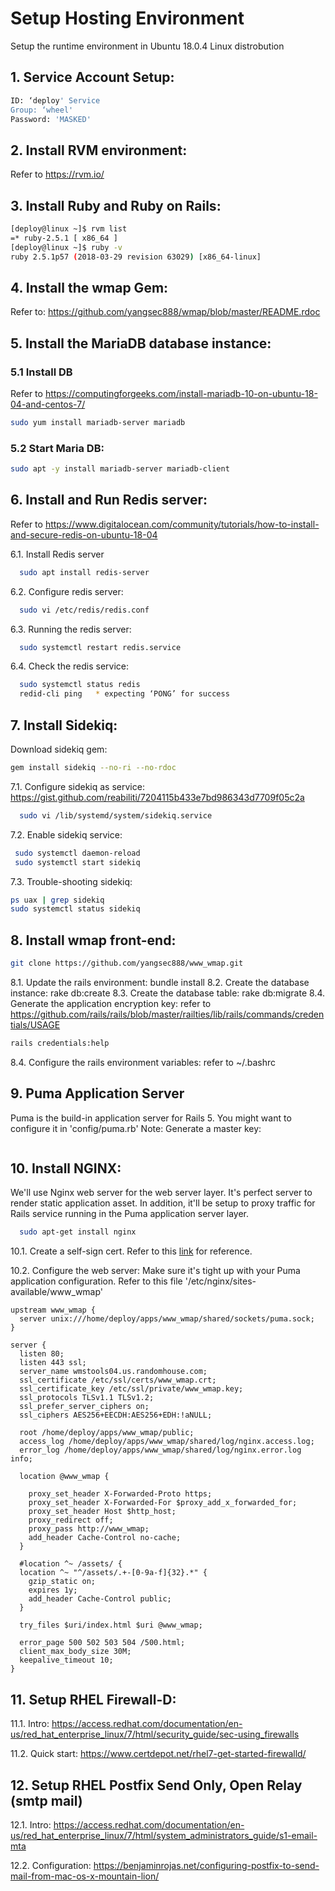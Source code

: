# Setup Hosting Environment
Setup the runtime environment in Ubuntu 18.0.4 Linux distrobution

## 1. Service Account Setup:
```sh
ID: ‘deploy' Service
Group: ‘wheel'
Password: 'MASKED'
```

## 2. Install RVM environment:
Refer to https://rvm.io/

## 3. Install Ruby and Ruby on Rails:
```sh
[deploy@linux ~]$ rvm list
=* ruby-2.5.1 [ x86_64 ]
[deploy@linux ~]$ ruby -v
ruby 2.5.1p57 (2018-03-29 revision 63029) [x86_64-linux]
```

## 4.  Install the wmap Gem:
Refer to: https://github.com/yangsec888/wmap/blob/master/README.rdoc  

## 5.  Install the MariaDB database instance:
### 5.1 Install DB
Refer to https://computingforgeeks.com/install-mariadb-10-on-ubuntu-18-04-and-centos-7/
```sh
sudo yum install mariadb-server mariadb
```
### 5.2 Start Maria DB:
```sh
sudo apt -y install mariadb-server mariadb-client
```

## 6. Install and Run Redis server:
Refer to https://www.digitalocean.com/community/tutorials/how-to-install-and-secure-redis-on-ubuntu-18-04

6.1. Install Redis server
  ```sh
    sudo apt install redis-server
  ```

6.2. Configure redis server:
  ```sh
    sudo vi /etc/redis/redis.conf
  ```

6.3. Running the redis server:
  ```sh
    sudo systemctl restart redis.service
  ```

6.4. Check the redis service:
  ```sh
    sudo systemctl status redis
    redid-cli ping   * expecting ‘PONG’ for success
  ```

## 7. Install Sidekiq:
  Download sidekiq gem:
  ```sh
  gem install sidekiq --no-ri --no-rdoc
  ```

7.1. Configure sidekiq as service: https://gist.github.com/reabiliti/7204115b433e7bd986343d7709f05c2a
  ```sh
    sudo vi /lib/systemd/system/sidekiq.service
  ```

7.2. Enable sidekiq service:
  ```sh
   sudo systemctl daemon-reload
   sudo systemctl start sidekiq
  ```

7.3. Trouble-shooting sidekiq:
  ```sh
  ps uax | grep sidekiq
  sudo systemctl status sidekiq
  ```

## 8. Install wmap front-end:
```sh
git clone https://github.com/yangsec888/www_wmap.git
```

8.1. Update the rails environment: bundle install
8.2. Create the database instance: rake db:create
8.3. Create the database table: rake db:migrate
8.4. Generate the application encryption key: refer to https://github.com/rails/rails/blob/master/railties/lib/rails/commands/credentials/USAGE
```sh
rails credentials:help
```

8.4. Configure the rails environment variables: refer to ~/.bashrc


## 9. Puma Application Server
Puma is the build-in application server for Rails 5. You might want to configure it in 'config/puma.rb'
Note:
Generate a master key:
```sh
```

## 10. Install NGINX:
We'll use Nginx web server for the web server layer. It's perfect server to render static application asset. In addition, it'll be setup to proxy traffic for Rails service running in the Puma application server layer.

```sh
  sudo apt-get install nginx
```

10.1. Create a self-sign cert. Refer to this [link](https://www.humankode.com/ssl/create-a-selfsigned-certificate-for-nginx-in-5-minutes) for reference.

10.2. Configure the web server:
Make sure it's tight up with your Puma application configuration. Refer to this file '/etc/nginx/sites-available/www_wmap'
```
upstream www_wmap {
  server unix:///home/deploy/apps/www_wmap/shared/sockets/puma.sock;
}

server {
  listen 80;
  listen 443 ssl;
  server_name wmstools04.us.randomhouse.com;
  ssl_certificate /etc/ssl/certs/www_wmap.crt;
  ssl_certificate_key /etc/ssl/private/www_wmap.key;
  ssl_protocols TLSv1.1 TLSv1.2;
  ssl_prefer_server_ciphers on;
  ssl_ciphers AES256+EECDH:AES256+EDH:!aNULL;

  root /home/deploy/apps/www_wmap/public;
  access_log /home/deploy/apps/www_wmap/shared/log/nginx.access.log;
  error_log /home/deploy/apps/www_wmap/shared/log/nginx.error.log info;

  location @www_wmap {

    proxy_set_header X-Forwarded-Proto https;
    proxy_set_header X-Forwarded-For $proxy_add_x_forwarded_for;
    proxy_set_header Host $http_host;
    proxy_redirect off;
    proxy_pass http://www_wmap;
    add_header Cache-Control no-cache;
  }

  #location ^~ /assets/ {
  location ^~ "^/assets/.+-[0-9a-f]{32}.*" {
    gzip_static on;
    expires 1y;
    add_header Cache-Control public;
  }

  try_files $uri/index.html $uri @www_wmap;

  error_page 500 502 503 504 /500.html;
  client_max_body_size 30M;
  keepalive_timeout 10;
}
```

## 11. Setup RHEL Firewall-D:
11.1.  Intro: https://access.redhat.com/documentation/en-us/red_hat_enterprise_linux/7/html/security_guide/sec-using_firewalls

11.2. Quick start: https://www.certdepot.net/rhel7-get-started-firewalld/

## 12. Setup RHEL Postfix Send Only, Open Relay (smtp mail)
12.1. Intro: https://access.redhat.com/documentation/en-us/red_hat_enterprise_linux/7/html/system_administrators_guide/s1-email-mta

12.2. Configuration: https://benjaminrojas.net/configuring-postfix-to-send-mail-from-mac-os-x-mountain-lion/
